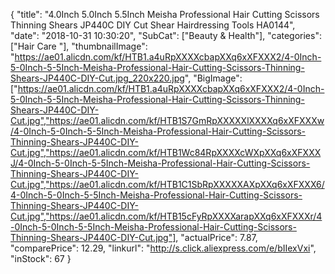 {
	"title": "4.0Inch 5.0Inch 5.5Inch Meisha Professional Hair Cutting Scissors Thinning Shears JP440C DIY Cut Shear Hairdressing Tools HA0144",
	"date": "2018-10-31 10:30:20",
	"SubCat": ["Beauty & Health"],
	"categories": ["Hair Care "],
	"thumbnailImage": "https://ae01.alicdn.com/kf/HTB1.a4uRpXXXXcbapXXq6xXFXXX2/4-0Inch-5-0Inch-5-5Inch-Meisha-Professional-Hair-Cutting-Scissors-Thinning-Shears-JP440C-DIY-Cut.jpg_220x220.jpg",
	"BigImage": ["https://ae01.alicdn.com/kf/HTB1.a4uRpXXXXcbapXXq6xXFXXX2/4-0Inch-5-0Inch-5-5Inch-Meisha-Professional-Hair-Cutting-Scissors-Thinning-Shears-JP440C-DIY-Cut.jpg","https://ae01.alicdn.com/kf/HTB1S7GmRpXXXXXlXXXXq6xXFXXXw/4-0Inch-5-0Inch-5-5Inch-Meisha-Professional-Hair-Cutting-Scissors-Thinning-Shears-JP440C-DIY-Cut.jpg","https://ae01.alicdn.com/kf/HTB1Wc84RpXXXXcWXpXXq6xXFXXXJ/4-0Inch-5-0Inch-5-5Inch-Meisha-Professional-Hair-Cutting-Scissors-Thinning-Shears-JP440C-DIY-Cut.jpg","https://ae01.alicdn.com/kf/HTB1C1SbRpXXXXXAXpXXq6xXFXXX6/4-0Inch-5-0Inch-5-5Inch-Meisha-Professional-Hair-Cutting-Scissors-Thinning-Shears-JP440C-DIY-Cut.jpg","https://ae01.alicdn.com/kf/HTB15cFyRpXXXXarapXXq6xXFXXXr/4-0Inch-5-0Inch-5-5Inch-Meisha-Professional-Hair-Cutting-Scissors-Thinning-Shears-JP440C-DIY-Cut.jpg"],
	"actualPrice": 7.87,
	"comparePrice": 12.29,
	"linkurl": "http://s.click.aliexpress.com/e/bIIexVxi",
	"inStock": 67
}
